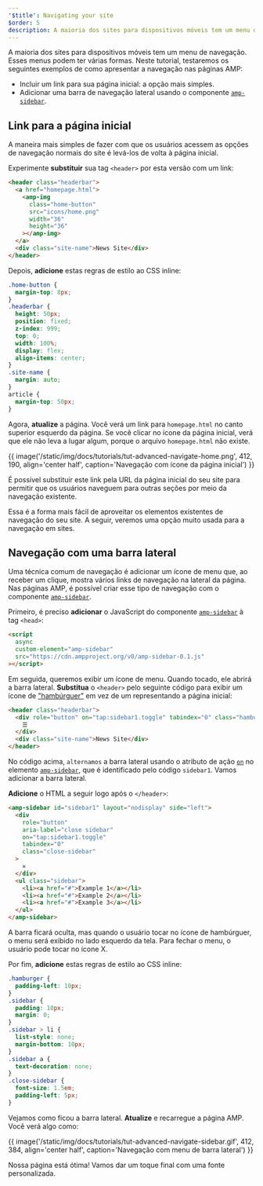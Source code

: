 ```yaml
---
'$title': Navigating your site
$order: 5
description: A maioria dos sites para dispositivos móveis tem um menu de navegação. Esses menus podem ter várias formas. Neste tutorial, testaremos os seguintes exemplos de ...
---
```


A maioria dos sites para dispositivos móveis tem um menu de navegação. Esses menus podem ter várias formas. Neste tutorial, testaremos os seguintes exemplos de como apresentar a navegação nas páginas AMP:

- Incluir um link para sua página inicial: a opção mais simples.
- Adicionar uma barra de navegação lateral usando o componente [`amp-sidebar`](../../../../documentation/components/reference/amp-sidebar.md).

## Link para a página inicial

A maneira mais simples de fazer com que os usuários acessem as opções de navegação normais do site é levá-los de volta à página inicial.

Experimente **substituir** sua tag `<header>` por esta versão com um link:

```html
<header class="headerbar">
  <a href="homepage.html">
    <amp-img
      class="home-button"
      src="icons/home.png"
      width="36"
      height="36"
    ></amp-img>
  </a>
  <div class="site-name">News Site</div>
</header>
```

Depois, **adicione** estas regras de estilo ao CSS inline:

```css
.home-button {
  margin-top: 8px;
}
.headerbar {
  height: 50px;
  position: fixed;
  z-index: 999;
  top: 0;
  width: 100%;
  display: flex;
  align-items: center;
}
.site-name {
  margin: auto;
}
article {
  margin-top: 50px;
}
```

Agora, **atualize** a página. Você verá um link para `homepage.html` no canto superior esquerdo da página. Se você clicar no ícone da página inicial, verá que ele não leva a lugar algum, porque o arquivo `homepage.html` não existe.

{{ image('/static/img/docs/tutorials/tut-advanced-navigate-home.png', 412, 190, align='center half', caption='Navegação com ícone da página inicial') }}

É possível substituir este link pela URL da página inicial do seu site para permitir que os usuários naveguem para outras seções por meio da navegação existente.

Essa é a forma mais fácil de aproveitar os elementos existentes de navegação do seu site. A seguir, veremos uma opção muito usada para a navegação em sites.

## Navegação com uma barra lateral

Uma técnica comum de navegação é adicionar um ícone de menu que, ao receber um clique, mostra vários links de navegação na lateral da página. Nas páginas AMP, é possível criar esse tipo de navegação com o componente [`amp-sidebar`](../../../../documentation/components/reference/amp-sidebar.md).

Primeiro, é preciso **adicionar** o JavaScript do componente [`amp-sidebar`](../../../../documentation/components/reference/amp-sidebar.md) à tag `<head>`:

```html
<script
  async
  custom-element="amp-sidebar"
  src="https://cdn.ampproject.org/v0/amp-sidebar-0.1.js"
></script>
```

Em seguida, queremos exibir um ícone de menu. Quando tocado, ele abrirá a barra lateral. **Substitua** o `<header>` pelo seguinte código para exibir um ícone de ["hambúrguer"](https://en.wikipedia.org/wiki/Hamburger_button) em vez de um representando a página inicial:

```html
<header class="headerbar">
  <div role="button" on="tap:sidebar1.toggle" tabindex="0" class="hamburger">
    ☰
  </div>
  <div class="site-name">News Site</div>
</header>
```

No código acima, `alternamos` a barra lateral usando o atributo de ação [`on`](https://github.com/ampproject/amphtml/blob/master/spec/amp-actions-and-events.md) no elemento [`amp-sidebar`](../../../../documentation/components/reference/amp-sidebar.md), que é identificado pelo código `sidebar1`. Vamos adicionar a barra lateral.

**Adicione** o HTML a seguir logo após o `</header>`:

```html
<amp-sidebar id="sidebar1" layout="nodisplay" side="left">
  <div
    role="button"
    aria-label="close sidebar"
    on="tap:sidebar1.toggle"
    tabindex="0"
    class="close-sidebar"
  >
    ✕
  </div>
  <ul class="sidebar">
    <li><a href="#">Example 1</a></li>
    <li><a href="#">Example 2</a></li>
    <li><a href="#">Example 3</a></li>
  </ul>
</amp-sidebar>
```

A barra ficará oculta, mas quando o usuário tocar no ícone de hambúrguer, o menu será exibido no lado esquerdo da tela. Para fechar o menu, o usuário pode tocar no ícone X.

Por fim, **adicione** estas regras de estilo ao CSS inline:

```css
.hamburger {
  padding-left: 10px;
}
.sidebar {
  padding: 10px;
  margin: 0;
}
.sidebar > li {
  list-style: none;
  margin-bottom: 10px;
}
.sidebar a {
  text-decoration: none;
}
.close-sidebar {
  font-size: 1.5em;
  padding-left: 5px;
}
```

Vejamos como ficou a barra lateral. **Atualize** e recarregue a página AMP. Você verá algo como:

{{ image('/static/img/docs/tutorials/tut-advanced-navigate-sidebar.gif', 412, 384, align='center half', caption='Navegação com menu de barra lateral') }}

Nossa página está ótima! Vamos dar um toque final com uma fonte personalizada.
